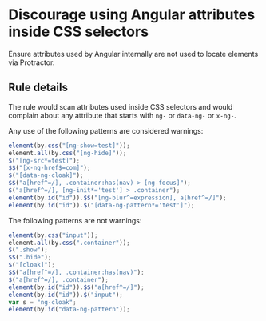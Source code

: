 # Discourage using Angular attributes inside CSS selectors

Ensure attributes used by Angular internally are not used to locate elements via Protractor.

## Rule details

The rule would scan attributes used inside CSS selectors and would complain about any attribute that starts with `ng-` or `data-ng-` or `x-ng-`.

Any use of the following patterns are considered warnings:

```js
element(by.css("[ng-show=test]"));
element.all(by.css("[ng-hide]"));
$("[ng-src*=test]");
$$("[x-ng-href$=com]");
$("[data-ng-cloak]");
$$("a[href^=/], .container:has(nav) > [ng-focus]");
$("a[href^=/], [ng-init*='test'] > .container");
element(by.id("id")).$$("[ng-blur^=expression], a[href^=/]");
element(by.id("id")).$("[data-ng-pattern*='test']");
```

The following patterns are not warnings:

```js
element(by.css("input"));
element.all(by.css(".container"));
$(".show");
$$(".hide");
$("[cloak]");
$$("a[href^=/], .container:has(nav)");
$("a[href^=/], .container");
element(by.id("id")).$$("a[href^=/]");
element(by.id("id")).$("input");
var s = "ng-cloak";
element(by.id("data-ng-pattern"));
```
